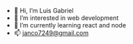 - 👋 Hi, I’m Luis Gabriel
- 👀 I’m interested in web development
- 🌱 I’m currently learning react and node
- 📫 janco7249@gmail.com

<!---
LuiSauter/LuiSauter is a ✨ special ✨ repository because its `README.md` (this file) appears on your GitHub profile.
You can click the Preview link to take a look at your changes.
--->
